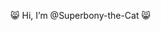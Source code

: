 😸  Hi, I’m @Superbony-the-Cat 😸


<!---
Superbony-the-Cat/Superbony-the-Cat is a ✨ special ✨ repository because its `README.md` (this file) appears on your GitHub profile.
You can click the Preview link to take a look at your changes.
--->
